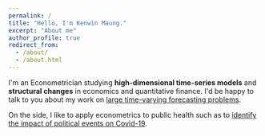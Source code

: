 ```yaml
---
permalink: /
title: "Hello, I'm Kenwin Maung."
excerpt: "About me"
author_profile: true
redirect_from: 
  - /about/
  - /about.html
---
```



I'm an Econometrician studying **high-dimensional time-series models** and **structural changes** in economics and quantitative finance. I'd be happy to talk to you about my work on [large time-varying forecasting problems](/research/). 

On the side, I like to apply econometrics to public health such as to [identify the impact of political events on Covid-19](https://journals.plos.org/ploscompbiol/article?id=10.1371/journal.pcbi.1008959).
